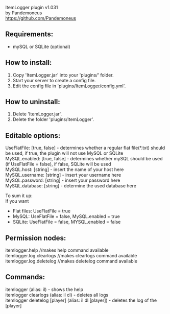 ItemLogger plugin v1.031	
by Pandemoneus	
https://github.com/Pandemoneus

Requirements:
----------------
- mySQL or SQLite (optional)

How to install:
----------------
1. Copy 'ItemLogger.jar' into your 'plugins/' folder.<br>
2. Start your server to create a config file.<br>
3. Edit the config file in 'plugins/ItemLogger/config.yml'.

How to uninstall:
-----------------
1. Delete 'ItemLogger.jar'.<br>
2. Delete the folder 'plugins/ItemLogger'.

Editable options:
-----------------
UseFlatFile: [true, false] - determines whether a regular flat file(*.txt) should be used, if true, the plugin will not use MySQL or SQLite<br>
MySQL.enabled: [true, false] - determines whether mySQL should be used (if UseFlatFile = false), if false, SQLite will be used<br>
MySQL.host: [string] - insert the name of your host here<br>
MySQL.username: [string] - insert your username here<br>
MySQL.password: [string] - insert your password here<br>
MySQL.database: [string] - determine the used database here<br>

To sum it up:<br>
If you want<br>
- Flat files: UseFlatFile = true<br>
- MySQL: UseFlatFile = false, MySQL.enabled = true<br>
- SQLite: UseFlatFile = false, MYSQL.enabled = false

Permission nodes:
-----------------
itemlogger.help //makes help command available<br>
itemlogger.log.clearlogs //makes clearlogs command available<br>
itemlogger.log.deletelog //makes deletelog command available

Commands:
-----------------
itemlogger (alias: il) - shows the help<br>
itemlogger clearlogs (alias: il cl) - deletes all logs<br>
itemlogger deletelog [player] (alias: il dl [player]) - deletes the log of the [player]